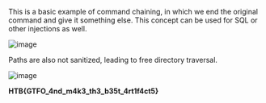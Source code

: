 This is a basic example of command chaining, in which we end the original command and give it something else.
This concept can be used for SQL or other injections as well.

![image](https://user-images.githubusercontent.com/26480299/169344640-12758e0c-db80-457f-98a7-0665e3604219.png)

Paths are also not sanitized, leading to free directory traversal.

![image](https://user-images.githubusercontent.com/26480299/169345122-09b8c600-3e7e-4ef4-bc04-aaa249bfaa66.png)

**HTB{GTFO_4nd_m4k3_th3_b35t_4rt1f4ct5}**
